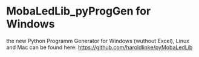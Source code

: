 # MobaLedLib_pyProgGen for Windows

the new Python Programm Generator for Windows (wuthout Excel), Linux and Mac can be found here:
https://github.com/haroldlinke/pyMobaLedLib

